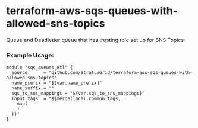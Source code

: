 # terraform-aws-sqs-queues-with-allowed-sns-topics
Queue and Deadletter queue that has trusting role set up for SNS Topics

### Example Usage:
```
module "sqs_queues_etl" {
  source      = "github.com/StratusGrid/terraform-aws-sqs-queues-with-allowed-sns-topics"
  name_prefix = "${var.name_prefix}"
  name_suffix = ""
  sqs_to_sns_mappings = "${var.sqs_to_sns_mappings}"
  input_tags  = "${merge(local.common_tags,
    map(
    )
  )}"
}
```